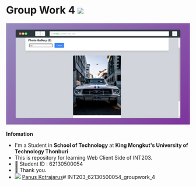 # Group Work 4  <img src="https://media.giphy.com/media/hvRJCLFzcasrR4ia7z/giphy.gif" width="25px">

![Alt text](/62130500054_groupwork_4/preview.png?raw=true "Screenshot My Gallery")

**Infomation**
- I'm a Student in **School of Technology** at **King Mongkut's University of Technology Thonburi**
- This is repository for learning Web Client Side of INT203.
- 🌱 Student ID : 62130500054
- 💬 Thank you.
- <img height="16px" src="https://cdn.svgporn.com/logos/facebook.svg"> [Panus Kotrajarus](https://web.facebook.com/Panuskhjrs/)# INT203_62130500054_groupwork_4
